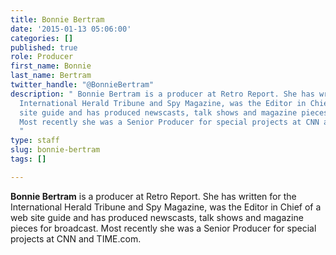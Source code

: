 ```yaml
---
title: Bonnie Bertram
date: '2015-01-13 05:06:00'
categories: []
published: true
role: Producer
first_name: Bonnie
last_name: Bertram
twitter_handle: "@BonnieBertram"
description: " Bonnie Bertram is a producer at Retro Report. She has written for the
  International Herald Tribune and Spy Magazine, was the Editor in Chief of a web
  site guide and has produced newscasts, talk shows and magazine pieces for broadcast.
  Most recently she was a Senior Producer for special projects at CNN and TIME.com.
  ​​"
type: staff
slug: bonnie-bertram
tags: []

---
```

**Bonnie Bertram** is a producer at Retro Report. She has written for the International Herald Tribune and Spy Magazine, was the Editor in Chief of a web site guide and has produced newscasts, talk shows and magazine pieces for broadcast. Most recently she was a Senior Producer for special projects at CNN and TIME.com.

